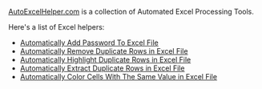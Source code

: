 [AutoExcelHelper.com](https://autoexcelhelper.com/) is a collection of Automated Excel Processing Tools.

Here's a list of Excel helpers:

* [Automatically Add Password To Excel File](https://autoexcelhelper.com/helper/addPassword)
* [Automatically Remove Duplicate Rows in Excel File](https://autoexcelhelper.com/helper/removeDuplicateRows)
* [Automatically Highlight Duplicate Rows in Excel File](https://autoexcelhelper.com/helper/highlightDuplicateRows)
* [Automatically Extract Duplicate Rows in Excel File](https://autoexcelhelper.com/helper/extractDuplicateRows)
* [Automatically Color Cells With The Same Value in Excel File](https://autoexcelhelper.com/helper/colorCellsWithSameValue)
